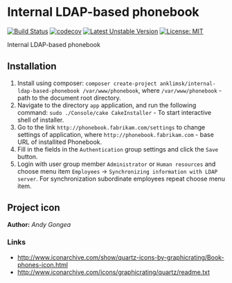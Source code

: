 # Internal LDAP-based phonebook
[![Build Status](https://travis-ci.com/anklimsk/internal-ldap-based-phonebook.svg?branch=master)](https://travis-ci.com/anklimsk/internal-ldap-based-phonebook)
[![codecov](https://codecov.io/gh/anklimsk/internal-ldap-based-phonebook/branch/master/graph/badge.svg)](https://codecov.io/gh/anklimsk/internal-ldap-based-phonebook)
[![Latest Unstable Version](https://poser.pugx.org/anklimsk/internal-ldap-based-phonebook/v/unstable)](https://packagist.org/packages/anklimsk/internal-ldap-based-phonebook)
[![License: MIT](https://img.shields.io/badge/License-MIT-yellow.svg)](https://opensource.org/licenses/MIT)

Internal LDAP-based phonebook

## Installation

1. Install using composer: `composer create-project anklimsk/internal-ldap-based-phonebook /var/www/phonebook`,
  where `/var/www/phonebook` - path to the document root directory.
2. Navigate to the directory `app` application, and run the following command:
  `sudo ./Console/cake CakeInstaller` - To start interactive shell of installer.
3. Go to the link `http://phonebook.fabrikam.com/settings` to change settings of application,
  where `http://phonebook.fabrikam.com` - base URL of installited Phonebook.
4. Fill in the fields in the `Authentication` group settings and click the `Save` button.
5. Login with user group member `Administrator` or `Human resources` and choose menu item
  `Employees` -> `Synchronizing information with LDAP server`.
  For synchronization subordinate employees repeat choose menu item.

## Project icon

**Author:** *Andy Gongea*

### Links

- http://www.iconarchive.com/show/quartz-icons-by-graphicrating/Book-phones-icon.html
- http://www.iconarchive.com/icons/graphicrating/quartz/readme.txt
